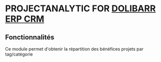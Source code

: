 # PROJECTANALYTIC FOR [DOLIBARR ERP CRM](https://www.dolibarr.org)

## Fonctionnalités

Ce module permet d'obtenir la répartition des bénéfices projets par tag/catégorie